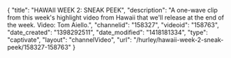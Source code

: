 {
    "title": "HAWAII WEEK 2: SNEAK PEEK",
    "description": "A one-wave clip from this week's highlight video from Hawaii that we'll release at the end of the week. Video: Tom Aiello.",
    "channelid": "158327",
    "videoid": "158763",
    "date_created": "1398292511",
    "date_modified": "1418181334",
    "type": "captivate",
    "layout": "channelVideo",
    "url": "\/hurley\/hawaii-week-2-sneak-peek\/158327-158763"
}